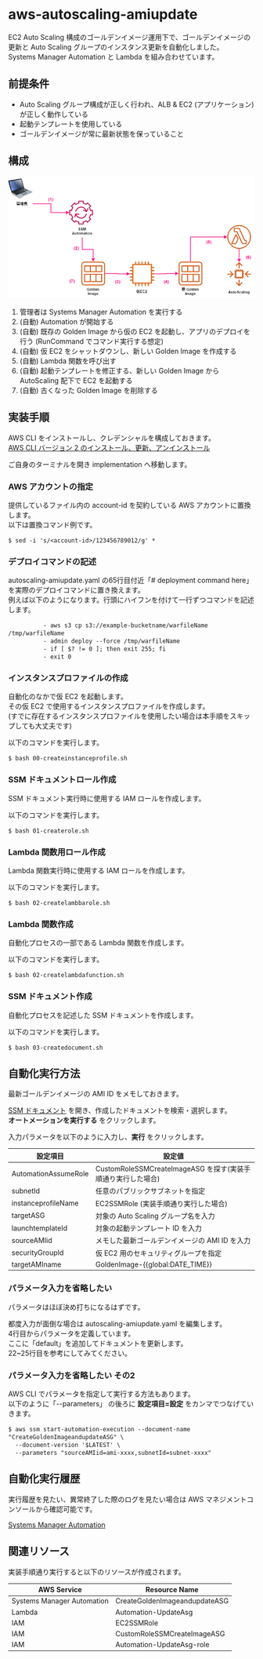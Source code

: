 # aws-autoscaling-amiupdate

EC2 Auto Scaling 構成のゴールデンイメージ運用下で、ゴールデンイメージの更新と Auto Scaling グループのインスタンス更新を自動化しました。    
Systems Manager Automation と Lambda を組み合わせています。  


## 前提条件

* Auto Scaling グループ構成が正しく行われ、ALB & EC2 (アプリケーション) が正しく動作している
* 起動テンプレートを使用している
* ゴールデンイメージが常に最新状態を保っていること

## 構成

![image](./autoscaling-amiupdate.drawio.png)

1. 管理者は Systems Manager Automation を実行する
2. (自動) Automation が開始する
3. (自動) 既存の Golden Image から仮の EC2 を起動し、アプリのデプロイを行う (RunCommand でコマンド実行する想定)
4. (自動) 仮 EC2 をシャットダウンし、新しい Golden Image を作成する
5. (自動) Lambda 関数を呼び出す
6. (自動) 起動テンプレートを修正する、新しい Golden Image から AutoScaling 配下で EC2 を起動する
7. (自動) 古くなった Golden Image を削除する


## 実装手順
AWS CLI をインストールし、クレデンシャルを構成しておきます。  
[AWS CLI バージョン 2 のインストール、更新、アンインストール](https://docs.aws.amazon.com/ja_jp/cli/latest/userguide/install-cliv2.html)  

ご自身のターミナルを開き implementation へ移動します。  

### AWS アカウントの指定
提供しているファイル内の account-id を契約している AWS アカウントに置換します。  
以下は置換コマンド例です。  

```
$ sed -i 's/<account-id>/123456789012/g' *
```

### デプロイコマンドの記述
autoscaling-amiupdate.yaml の65行目付近「# deployment command here」を実際のデプロイコマンドに置き換えます。  
例えば以下のようになります。行頭にハイフンを付けて一行ずつコマンドを記述します。  

```
          - aws s3 cp s3://example-bucketname/warfileName /tmp/warfileName
          - admin deploy --force /tmp/warfileName
          - if [ $? != 0 ]; then exit 255; fi
          - exit 0
```

### インスタンスプロファイルの作成
自動化のなかで仮 EC2 を起動します。  
その仮 EC2 で使用するインスタンスプロファイルを作成します。  
(すでに存在するインスタンスプロファイルを使用したい場合は本手順をスキップしても大丈夫です)  

以下のコマンドを実行します。  

```
$ bash 00-createinstanceprofile.sh
```

### SSM ドキュメントロール作成
SSM ドキュメント実行時に使用する IAM ロールを作成します。  

以下のコマンドを実行します。  

```
$ bash 01-createrole.sh
```

### Lambda 関数用ロール作成
Lambda 関数実行時に使用する IAM ロールを作成します。  

以下のコマンドを実行します。  

```
$ bash 02-createlambbarole.sh
```

### Lambda 関数作成
自動化プロセスの一部である Lambda 関数を作成します。  

以下のコマンドを実行します。  

```
$ bash 02-createlambdafunction.sh
```

### SSM ドキュメント作成
自動化プロセスを記述した SSM ドキュメントを作成します。  

以下のコマンドを実行します。  

```
$ bash 03-createdocument.sh
```


## 自動化実行方法
最新ゴールデンイメージの AMI ID をメモしておきます。  

[SSM ドキュメント](https://ap-northeast-1.console.aws.amazon.com/systems-manager/documents?region=ap-northeast-1) を開き、作成したドキュメントを検索・選択します。  
**オートメーションを実行する** をクリックします。  

入力パラメータを以下のように入力し、**実行** をクリックします。  

|設定項目|設定値|
|---|---|
|AutomationAssumeRole|CustomRoleSSMCreateImageASG を探す(実装手順通り実行した場合)|
|subnetId|任意のパブリックサブネットを指定|
|instanceprofileName|EC2SSMRole (実装手順通り実行した場合)|
|targetASG|対象の Auto Scaling グループ名を入力|
|launchtemplateId|対象の起動テンプレート ID を入力|
|sourceAMIid|メモした最新ゴールデンイメージの AMI ID を入力|
|securityGroupId|仮 EC2 用のセキュリティグループを指定|
|targetAMIname|GoldenImage-{{global:DATE_TIME}}|


### パラメータ入力を省略したい
パラメータはほぼ決め打ちになるはずです。  

都度入力が面倒な場合は autoscaling-amiupdate.yaml を編集します。  
4行目からパラメータを定義しています。  
ここに「default」を追加してドキュメントを更新します。  
22~25行目を参考にしてみてください。  

### パラメータ入力を省略したい その2
AWS CLI でパラメータを指定して実行する方法もあります。  
以下のように「--parameters」 の後ろに **設定項目=設定** をカンマでつなげていきます。  

```
$ aws ssm start-automation-execution --document-name "CreateGoldenImageandupdateASG" \
  --document-version '$LATEST' \
  --parameters "sourceAMIid=ami-xxxx,subnetId=subnet-xxxx"
```


## 自動化実行履歴
実行履歴を見たい、異常終了した際のログを見たい場合は AWS マネジメントコンソールから確認可能です。  

[Systems Manager Automation](https://ap-northeast-1.console.aws.amazon.com/systems-manager/automation/executions?region=ap-northeast-1)



## 関連リソース
実装手順通り実行すると以下のリソースが作成されます。  

|AWS Service|Resource Name|
|---|---|
|Systems Manager Automation|CreateGoldenImageandupdateASG|
|Lambda|Automation-UpdateAsg|
|IAM|EC2SSMRole|
|IAM|CustomRoleSSMCreateImageASG|
|IAM|Automation-UpdateAsg-role|

